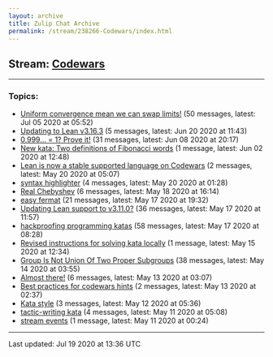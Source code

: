 ```yaml
---
layout: archive
title: Zulip Chat Archive
permalink: /stream/238266-Codewars/index.html
---
```


## Stream: [Codewars](http://robertylewis.com/archive/stream/238266-Codewars/index.html)
---

### Topics:

* [Uniform convergence mean we can swap limits!](topic/Uniform.20convergence.20mean.20we.20can.20swap.20limits!.html) (50 messages, latest: Jul 05 2020 at 05:52)
* [Updating to Lean v3.16.3](topic/Updating.20to.20Lean.20v3.2E16.2E3.html) (5 messages, latest: Jun 20 2020 at 11:43)
* [0.999... = 1? Prove it!](topic/0.2E999.2E.2E.2E.20.3D.201.3F.20Prove.20it!.html) (31 messages, latest: Jun 08 2020 at 20:17)
* [New kata: Two definitions of Fibonacci words](topic/New.20kata.3A.20Two.20definitions.20of.20Fibonacci.20words.html) (1 message, latest: Jun 02 2020 at 12:48)
* [Lean is now a stable supported language on Codewars](topic/Lean.20is.20now.20a.20stable.20supported.20language.20on.20Codewars.html) (2 messages, latest: May 20 2020 at 05:07)
* [syntax highlighter](topic/syntax.20highlighter.html) (4 messages, latest: May 20 2020 at 01:28)
* [Real Chebyshev](topic/Real.20Chebyshev.html) (6 messages, latest: May 18 2020 at 16:14)
* [easy fermat](topic/easy.20fermat.html) (21 messages, latest: May 17 2020 at 19:32)
* [Updating Lean support to v3.11.0?](topic/Updating.20Lean.20support.20to.20v3.2E11.2E0.3F.html) (36 messages, latest: May 17 2020 at 11:57)
* [hackproofing programming katas](topic/hackproofing.20programming.20katas.html) (58 messages, latest: May 17 2020 at 08:28)
* [Revised instructions for solving kata locally](topic/Revised.20instructions.20for.20solving.20kata.20locally.html) (1 message, latest: May 15 2020 at 12:34)
* [Group Is Not Union Of Two Proper Subgroups](topic/Group.20Is.20Not.20Union.20Of.20Two.20Proper.20Subgroups.html) (38 messages, latest: May 14 2020 at 03:55)
* [Almost there!](topic/Almost.20there!.html) (6 messages, latest: May 13 2020 at 03:07)
* [Best practices for codewars hints](topic/Best.20practices.20for.20codewars.20hints.html) (2 messages, latest: May 13 2020 at 02:37)
* [Kata style](topic/Kata.20style.html) (3 messages, latest: May 12 2020 at 05:36)
* [tactic-writing kata](topic/tactic-writing.20kata.html) (4 messages, latest: May 11 2020 at 05:08)
* [stream events](topic/stream.20events.html) (1 message, latest: May 11 2020 at 00:24)

<hr><p>Last updated: Jul 19 2020 at 13:36 UTC</p>